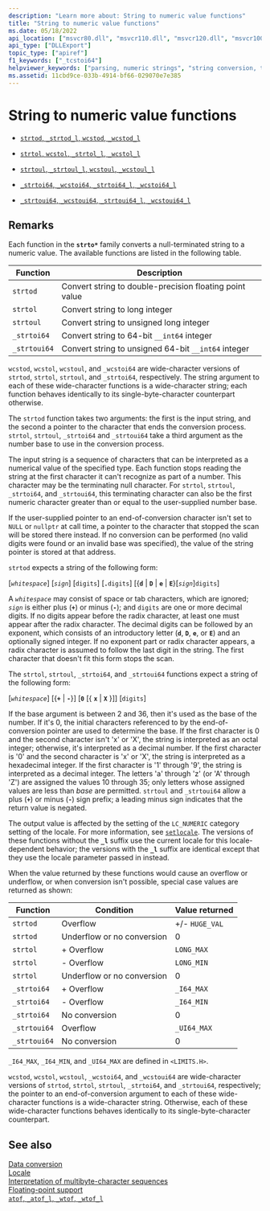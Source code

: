 ```yaml
---
description: "Learn more about: String to numeric value functions"
title: "String to numeric value functions"
ms.date: 05/18/2022
api_location: ["msvcr80.dll", "msvcr110.dll", "msvcr120.dll", "msvcr100.dll", "msvcr110_clr0400.dll", "msvcr90.dll"]
api_type: ["DLLExport"]
topic_type: ["apiref"]
f1_keywords: ["_tcstoi64"]
helpviewer_keywords: ["parsing, numeric strings", "string conversion, to numeric values"]
ms.assetid: 11cbd9ce-033b-4914-bf66-029070e7e385
---
```

# String to numeric value functions

- [`strtod`, `_strtod_l`, `wcstod`, `_wcstod_l`](../c-runtime-library/reference/strtod-strtod-l-wcstod-wcstod-l.md)

- [`strtol`, `wcstol`, `_strtol_l`, `_wcstol_l`](../c-runtime-library/reference/strtol-wcstol-strtol-l-wcstol-l.md)

- [`strtoul`, `_strtoul_l`, `wcstoul`, `_wcstoul_l`](../c-runtime-library/reference/strtoul-strtoul-l-wcstoul-wcstoul-l.md)

- [`_strtoi64`, `_wcstoi64`, `_strtoi64_l`, `_wcstoi64_l`](../c-runtime-library/reference/strtoi64-wcstoi64-strtoi64-l-wcstoi64-l.md)

- [`_strtoui64`, `_wcstoui64`, `_strtoui64_l`, `_wcstoui64_l`](../c-runtime-library/reference/strtoui64-wcstoui64-strtoui64-l-wcstoui64-l.md)

## Remarks

Each function in the **`strto*`** family converts a null-terminated string to a numeric value. The available functions are listed in the following table.

| Function | Description |
|--|--|
| `strtod` | Convert string to double-precision floating point value |
| `strtol` | Convert string to long integer |
| `strtoul` | Convert string to unsigned long integer |
| `_strtoi64` | Convert string to 64-bit `__int64` integer |
| `_strtoui64` | Convert string to unsigned 64-bit `__int64` integer |

`wcstod`, `wcstol`, `wcstoul`, and `_wcstoi64` are wide-character versions of `strtod`, `strtol`, `strtoul`, and `_strtoi64`, respectively. The string argument to each of these wide-character functions is a wide-character string; each function behaves identically to its single-byte-character counterpart otherwise.

The `strtod` function takes two arguments: the first is the input string, and the second a pointer to the character that ends the conversion process. `strtol`, `strtoul`, `_strtoi64` and `_strtoui64` take a third argument as the number base to use in the conversion process.

The input string is a sequence of characters that can be interpreted as a numerical value of the specified type. Each function stops reading the string at the first character it can't recognize as part of a number. This character may be the terminating null character. For `strtol`, `strtoul`, `_strtoi64`, and `_strtoui64`, this terminating character can also be the first numeric character greater than or equal to the user-supplied number base.

If the user-supplied pointer to an end-of-conversion character isn't set to `NULL` or `nullptr` at call time, a pointer to the character that stopped the scan will be stored there instead. If no conversion can be performed (no valid digits were found or an invalid base was specified), the value of the string pointer is stored at that address.

`strtod` expects a string of the following form:

[*`whitespace`*] [*`sign`*] [`digits`] [**`.`**`digits`] [{**`d`** \| **`D`** \| **`e`** \| **`E`**}[*`sign`*]`digits`]

A *`whitespace`* may consist of space or tab characters, which are ignored; *`sign`* is either plus (**`+`**) or minus (**`-`**); and `digits` are one or more decimal digits. If no digits appear before the radix character, at least one must appear after the radix character. The decimal digits can be followed by an exponent, which consists of an introductory letter (**`d`**, **`D`**, **`e`**, or **`E`**) and an optionally signed integer. If no exponent part or radix character appears, a radix character is assumed to follow the last digit in the string. The first character that doesn't fit this form stops the scan.

The `strtol`, `strtoul`, `_strtoi64`, and `_strtoui64` functions expect a string of the following form:

[*`whitespace`*] [{**`+`** \| **`-`**}] [**`0`** [{ **`x`** \| **`X`** }]] [`digits`]

If the base argument is between 2 and 36, then it's used as the base of the number. If it's 0, the initial characters referenced to by the end-of-conversion pointer are used to determine the base. If the first character is 0 and the second character isn't 'x' or 'X', the string is interpreted as an octal integer; otherwise, it's interpreted as a decimal number. If the first character is '0' and the second character is 'x' or 'X', the string is interpreted as a hexadecimal integer. If the first character is '1' through '9', the string is interpreted as a decimal integer. The letters 'a' through 'z' (or 'A' through 'Z') are assigned the values 10 through 35; only letters whose assigned values are less than *base* are permitted. `strtoul` and `_strtoui64` allow a plus (**`+`**) or minus (**`-`**) sign prefix; a leading minus sign indicates that the return value is negated.

The output value is affected by the setting of the `LC_NUMERIC` category setting of the locale. For more information, see [`setlocale`](../c-runtime-library/reference/setlocale-wsetlocale.md). The versions of these functions without the **`_l`** suffix use the current locale for this locale-dependent behavior; the versions with the **`_l`** suffix are identical except that they use the locale parameter passed in instead.

When the value returned by these functions would cause an overflow or underflow, or when conversion isn't possible, special case values are returned as shown:

| Function | Condition | Value returned |
|--|--|--|
| `strtod` | Overflow | +/- `HUGE_VAL` |
| `strtod` | Underflow or no conversion | 0 |
| `strtol` | + Overflow | `LONG_MAX` |
| `strtol` | - Overflow | `LONG_MIN` |
| `strtol` | Underflow or no conversion | 0 |
| `_strtoi64` | + Overflow | `_I64_MAX` |
| `_strtoi64` | - Overflow | `_I64_MIN` |
| `_strtoi64` | No conversion | 0 |
| `_strtoui64` | Overflow | `_UI64_MAX` |
| `_strtoui64` | No conversion | 0 |

`_I64_MAX`, `_I64_MIN`, and `_UI64_MAX` are defined in `<LIMITS.H>`.

`wcstod`, `wcstol`, `wcstoul`, `_wcstoi64`, and `_wcstoui64` are wide-character versions of `strtod`, `strtol`, `strtoul`, `_strtoi64`, and `_strtoui64`, respectively; the pointer to an end-of-conversion argument to each of these wide-character functions is a wide-character string. Otherwise, each of these wide-character functions behaves identically to its single-byte-character counterpart.

## See also

[Data conversion](../c-runtime-library/data-conversion.md)\
[Locale](../c-runtime-library/locale.md)\
[Interpretation of multibyte-character sequences](../c-runtime-library/interpretation-of-multibyte-character-sequences.md)\
[Floating-point support](../c-runtime-library/floating-point-support.md)\
[`atof`, `_atof_l`, `_wtof`, `_wtof_l`](../c-runtime-library/reference/atof-atof-l-wtof-wtof-l.md)
